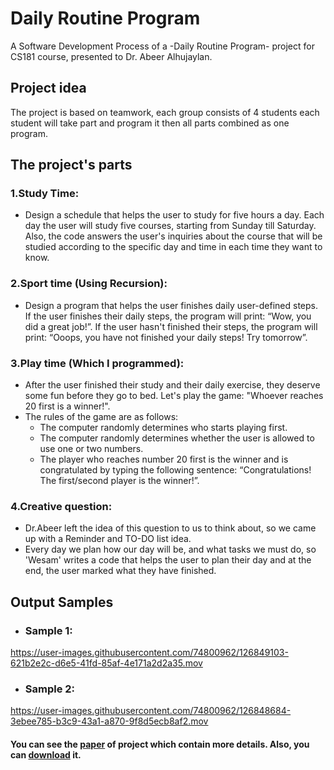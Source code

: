 # Daily Routine Program 
A Software Development Process of a -Daily Routine Program- project for CS181 course, presented to Dr. Abeer Alhujaylan.

## Project idea
The project is based on teamwork, each group consists of 4 students each student will take part and program it then all parts combined as one program.

## The project's parts
### 1.Study Time:
* Design a schedule that helps the user to study for five hours a day. Each day the user will study five courses, starting from Sunday till Saturday. Also, the code answers the user's inquiries about the course that will be studied according to the specific day and time in each time they want to know. 

### 2.Sport time (Using Recursion): 
* Design a program that helps the user finishes daily user-defined steps. If the user finishes their daily steps, the program will print: “Wow, you did a great job!”. If the user hasn't finished their steps, the program will print: “Ooops, you have not finished your daily steps! Try tomorrow”. 
   
### 3.Play time **(Which I programmed)**: 
* After the user finished their study and their daily exercise, they deserve some fun before they go to bed. Let's play the game: "Whoever reaches 20 first is a winner!". 
* The rules of the game are as follows:
    * The computer randomly determines who starts playing first. 
    * The computer randomly determines whether the user is allowed to use one or two numbers.     
    * The player who reaches number 20 first is the winner and is congratulated by typing the following sentence: “Congratulations! The first/second player is the winner!”.  
       
### 4.Creative question:
* Dr.Abeer left the idea of this question to us to think about, so we came up with a Reminder and TO-DO list idea.
* Every day we plan how our day will be, and what tasks we must do, so 'Wesam' writes a code that helps the user to plan their day and at the end, the user marked what they have finished.
   
## Output Samples
   
* ### Sample 1:
https://user-images.githubusercontent.com/74800962/126849103-621b2e2c-d6e5-41fd-85af-4e171a2d2a35.mov



* ### Sample 2:
https://user-images.githubusercontent.com/74800962/126848684-3ebee785-b3c9-43a1-a870-9f8d5ecb8af2.mov


   
   #### You can see the [paper](https://github.com/wesamhamad/CS/blob/main/Project_Paper.pdf) of project which contain more details. Also, you can [download](https://drive.google.com/u/0/uc?id=1byijDxjfOPzIRyQ_CL6Pqnbm2kAc5ksp&export=download) it.
   

